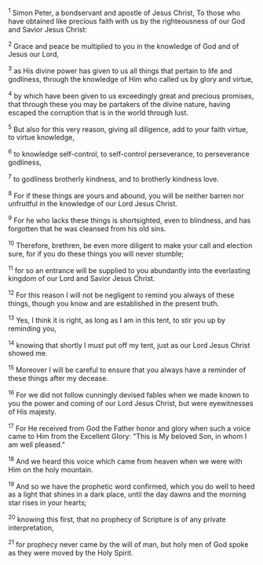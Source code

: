 <sup>1</sup> 
Simon Peter, a bondservant and apostle of Jesus Christ, To those who have obtained like precious faith with us by the righteousness of our God and Savior Jesus Christ: 

<sup>2</sup> 
Grace and peace be multiplied to you in the knowledge of God and of Jesus our Lord, 

<sup>3</sup> 
as His divine power has given to us all things that pertain to life and godliness, through the knowledge of Him who called us by glory and virtue, 

<sup>4</sup> 
by which have been given to us exceedingly great and precious promises, that through these you may be partakers of the divine nature, having escaped the corruption that is in the world through lust.

<sup>5</sup> 
But also for this very reason, giving all diligence, add to your faith virtue, to virtue knowledge, 

<sup>6</sup> 
to knowledge self-control, to self-control perseverance, to perseverance godliness, 

<sup>7</sup> 
to godliness brotherly kindness, and to brotherly kindness love. 

<sup>8</sup> 
For if these things are yours and abound, you will be neither barren nor unfruitful in the knowledge of our Lord Jesus Christ. 

<sup>9</sup> 
For he who lacks these things is shortsighted, even to blindness, and has forgotten that he was cleansed from his old sins. 

<sup>10</sup> 
Therefore, brethren, be even more diligent to make your call and election sure, for if you do these things you will never stumble; 

<sup>11</sup> 
for so an entrance will be supplied to you abundantly into the everlasting kingdom of our Lord and Savior Jesus Christ.

<sup>12</sup> 
For this reason I will not be negligent to remind you always of these things, though you know and are established in the present truth. 

<sup>13</sup> 
Yes, I think it is right, as long as I am in this tent, to stir you up by reminding you, 

<sup>14</sup> 
knowing that shortly I must put off my tent, just as our Lord Jesus Christ showed me. 

<sup>15</sup> 
Moreover I will be careful to ensure that you always have a reminder of these things after my decease.

<sup>16</sup> 
For we did not follow cunningly devised fables when we made known to you the power and coming of our Lord Jesus Christ, but were eyewitnesses of His majesty. 

<sup>17</sup> 
For He received from God the Father honor and glory when such a voice came to Him from the Excellent Glory: "This is My beloved Son, in whom I am well pleased." 

<sup>18</sup> 
And we heard this voice which came from heaven when we were with Him on the holy mountain. 

<sup>19</sup> 
And so we have the prophetic word confirmed, which you do well to heed as a light that shines in a dark place, until the day dawns and the morning star rises in your hearts; 

<sup>20</sup> 
knowing this first, that no prophecy of Scripture is of any private interpretation, 

<sup>21</sup> 
for prophecy never came by the will of man, but holy men of God spoke as they were moved by the Holy Spirit.